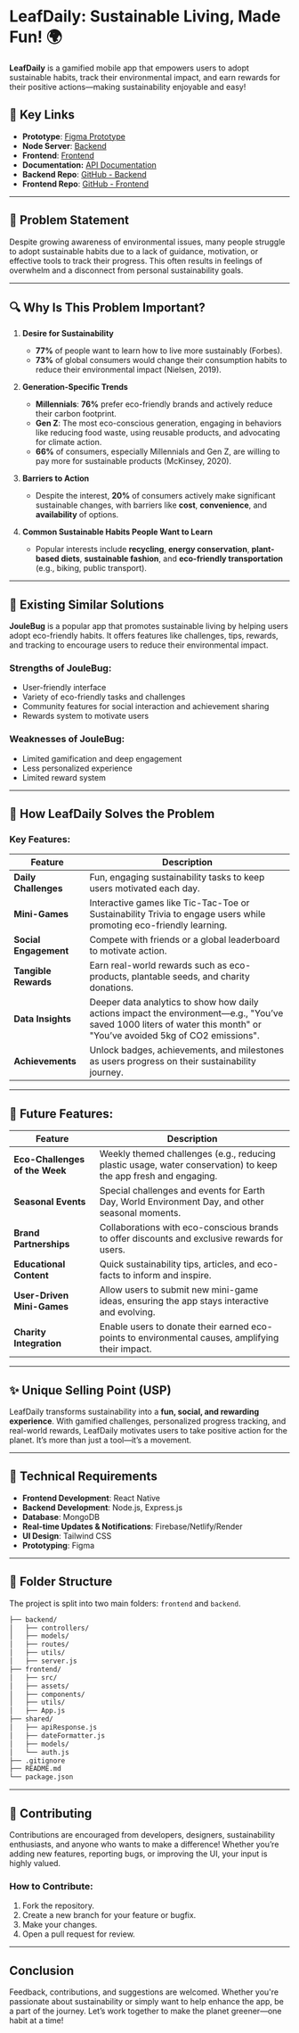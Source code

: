 # **LeafDaily: Sustainable Living, Made Fun! 🌍**

**LeafDaily** is a gamified mobile app that empowers users to adopt sustainable habits, track their environmental impact, and earn rewards for their positive actions—making sustainability enjoyable and easy!

## **🔗 Key Links**

- **Prototype**: [Figma Prototype](https://www.figma.com/design/rUVgdmJUXLelwqm0oFhEy0/Untitled?node-id=374-2383&t=hICjItB5EKPf9QeF-1)
- **Node Server**: [Backend](https://leafdaily.onrender.com)
- **Frontend**: [Frontend](https://leafdaily.onrender.com)
- **Documentation:** [API Documentation](https://documenter.getpostman.com/view/39189648/2sAYX3sjFp)
- **Backend Repo**: [GitHub - Backend](https://github.com/codinggita/leafdaily/tree/main/backend)
- **Frontend Repo**: [GitHub - Frontend](https://github.com/codinggita/leafdaily/tree/main/frontend)  

---

## **📌 Problem Statement**

Despite growing awareness of environmental issues, many people struggle to adopt sustainable habits due to a lack of guidance, motivation, or effective tools to track their progress. This often results in feelings of overwhelm and a disconnect from personal sustainability goals.

---

## **🔍 Why Is This Problem Important?**

1. **Desire for Sustainability**  
   - **77%** of people want to learn how to live more sustainably (Forbes).  
   - **73%** of global consumers would change their consumption habits to reduce their environmental impact (Nielsen, 2019).

2. **Generation-Specific Trends**  
   - **Millennials**: **76%** prefer eco-friendly brands and actively reduce their carbon footprint.  
   - **Gen Z**: The most eco-conscious generation, engaging in behaviors like reducing food waste, using reusable products, and advocating for climate action.  
   - **66%** of consumers, especially Millennials and Gen Z, are willing to pay more for sustainable products (McKinsey, 2020).

3. **Barriers to Action**  
   - Despite the interest, **20%** of consumers actively make significant sustainable changes, with barriers like **cost**, **convenience**, and **availability** of options.

4. **Common Sustainable Habits People Want to Learn**  
   - Popular interests include **recycling**, **energy conservation**, **plant-based diets**, **sustainable fashion**, and **eco-friendly transportation** (e.g., biking, public transport).

---

## **🚀 Existing Similar Solutions**

**JouleBug** is a popular app that promotes sustainable living by helping users adopt eco-friendly habits. It offers features like challenges, tips, rewards, and tracking to encourage users to reduce their environmental impact.

### **Strengths of JouleBug:**

- User-friendly interface
- Variety of eco-friendly tasks and challenges
- Community features for social interaction and achievement sharing
- Rewards system to motivate users

### **Weaknesses of JouleBug:**

- Limited gamification and deep engagement
- Less personalized experience
- Limited reward system

---

## **🌱 How LeafDaily Solves the Problem**

### **Key Features:**

| Feature                          | Description                                                              |
|----------------------------------|--------------------------------------------------------------------------|
| **Daily Challenges**             | Fun, engaging sustainability tasks to keep users motivated each day.     |
| **Mini-Games**                   | Interactive games like Tic-Tac-Toe or Sustainability Trivia to engage users while promoting eco-friendly learning. |
| **Social Engagement**            | Compete with friends or a global leaderboard to motivate action.         |
| **Tangible Rewards**             | Earn real-world rewards such as eco-products, plantable seeds, and charity donations. |
| **Data Insights**                | Deeper data analytics to show how daily actions impact the environment—e.g., "You’ve saved 1000 liters of water this month" or "You’ve avoided 5kg of CO2 emissions". |
| **Achievements**        | Unlock badges, achievements, and milestones as users progress on their sustainability journey. |

---

## **🌱 Future Features:**

| Feature                         | Description                                                                 |
|----------------------------------|-----------------------------------------------------------------------------|
| **Eco-Challenges of the Week**   | Weekly themed challenges (e.g., reducing plastic usage, water conservation) to keep the app fresh and engaging. |
| **Seasonal Events**              | Special challenges and events for Earth Day, World Environment Day, and other seasonal moments. |
| **Brand Partnerships**           | Collaborations with eco-conscious brands to offer discounts and exclusive rewards for users. |
| **Educational Content**          | Quick sustainability tips, articles, and eco-facts to inform and inspire. |
| **User-Driven Mini-Games**       | Allow users to submit new mini-game ideas, ensuring the app stays interactive and evolving. |
| **Charity Integration**          | Enable users to donate their earned eco-points to environmental causes, amplifying their impact. |

---

## **✨ Unique Selling Point (USP)**

LeafDaily transforms sustainability into a **fun, social, and rewarding experience**. With gamified challenges, personalized progress tracking, and real-world rewards, LeafDaily motivates users to take positive action for the planet. It’s more than just a tool—it’s a movement.

---

## **🔧 Technical Requirements**

- **Frontend Development**: React Native
- **Backend Development**: Node.js, Express.js
- **Database**: MongoDB
- **Real-time Updates & Notifications**: Firebase/Netlify/Render
- **UI Design**: Tailwind CSS
- **Prototyping**: Figma

---

## **📂 Folder Structure**

The project is split into two main folders: `frontend` and `backend`.

```bash
├── backend/
│   ├── controllers/
│   ├── models/
│   ├── routes/
│   ├── utils/         
│   ├── server.js
├── frontend/
│   ├── src/
│   ├── assets/
│   ├── components/
│   ├── utils/         
│   ├── App.js
├── shared/             
│   ├── apiResponse.js
│   ├── dateFormatter.js
│   ├── models/        
│   └── auth.js        
├── .gitignore
├── README.md
└── package.json
```

---

## **🎯 Contributing**

Contributions are encouraged from developers, designers, sustainability enthusiasts, and anyone who wants to make a difference! Whether you’re adding new features, reporting bugs, or improving the UI, your input is highly valued.

### How to Contribute:
1. Fork the repository.
2. Create a new branch for your feature or bugfix.
3. Make your changes.
4. Open a pull request for review.

---

## **Conclusion**

Feedback, contributions, and suggestions are welcomed. Whether you're passionate about sustainability or simply want to help enhance the app, be a part of the journey. Let’s work together to make the planet greener—one habit at a time!
